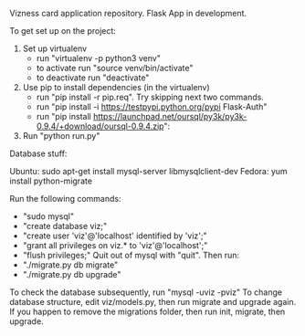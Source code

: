 Vizness card application repository. Flask App in development.

To get set up on the project:

1. Set up virtualenv
    - run "virtualenv -p python3 venv"
    - to activate run "source venv/bin/activate"
    - to deactivate run "deactivate"
2. Use pip to install dependencies (in the virtualenv)
    - run "pip install -r pip.req". Try skipping next two commands.
    - run "pip install -i https://testpypi.python.org/pypi Flask-Auth"
    - run "pip install https://launchpad.net/oursql/py3k/py3k-0.9.4/+download/oursql-0.9.4.zip":
3. Run "python run.py"

Database stuff:

Ubuntu: sudo apt-get install mysql-server libmysqlclient-dev
Fedora: yum install python-migrate

Run the following commands:
- "sudo mysql"
- "create database viz;"
- "create user 'viz'@'localhost' identified by 'viz';"
- "grant all privileges on viz.* to 'viz'@'localhost';"
- "flush privileges;"
Quit out of mysql with "quit". Then run:
- "./migrate.py db migrate"
- "./migrate.py db upgrade"

To check the database subsequently, run "mysql -uviz -pviz"
To change database structure, edit viz/models.py, then run migrate and upgrade again.
If you happen to remove the migrations folder, then run init, migrate, then upgrade.
